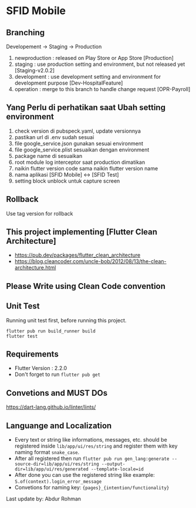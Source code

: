 # SFID Mobile

## Branching
Developement -> Staging -> Production
1. newproduction : released on Play Store or App Store [Production]
2. staging : use production setting and environment, but not released yet [Staging-v2.0.2]
3. development : use development setting and environment for development purpose [Dev-HospitalFeature]
4. operation : merge to this branch to handle change request [OPR-Payroll]

## Yang Perlu di perhatikan saat Ubah setting environment
1. check version di pubspeck.yaml, update versionnya
2. pastikan url di .env sudah sesuai
4. file google_service.json gunakan sesuai environment
5. file google_service.plist sesuaikan dengan environment
6. package name di sesuaikan
7. root module log interceptor saat production dimatikan
8. naikin flutter version code sama naikin flutter version name
9. nama aplikasi [SFID Mobile] <-> [SFID Test]
10. setting block unblock untuk capture screen

## Rollback
Use tag version for rollback

## This project implementing [Flutter Clean Architecture]

- https://pub.dev/packages/flutter_clean_architecture
- https://blog.cleancoder.com/uncle-bob/2012/08/13/the-clean-architecture.html

## Please Write using Clean Code convention

## Unit Test
Running unit test first, before running this project.

  ```
  flutter pub run build_runner build
  flutter test
  ```

## Requirements
  - Flutter Version : 2.2.0
  - Don't forget to run `flutter pub get`

## Convetions and MUST DOs
https://dart-lang.github.io/linter/lints/

## Languange and Localization
- Every text or string like informations, messages, etc. should be registered inside `lib/app/ui/res/string` and register them with key naming format `snake_case`.
- After all registered then run `flutter pub run gen_lang:generate --source-dir=lib/app/ui/res/string --output-dir=lib/app/ui/res/generated --template-locale=id`
- After done you can use the registered string like example: `S.of(context).login_error_message`
- Convetions for naming key: `{pages}_{intention/functionality}`

Last update by: Abdur Rohman

